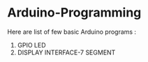 # Arduino-Programming

Here are  list of few basic Arduino programs :
1. GPIO LED
2. DISPLAY INTERFACE-7 SEGMENT

